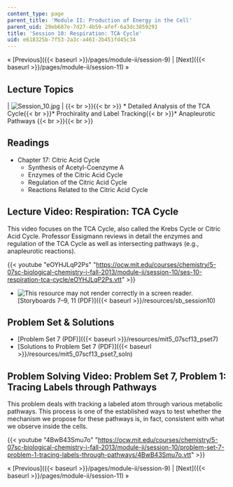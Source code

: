 ```yaml
---
content_type: page
parent_title: 'Module II: Production of Energy in the Cell'
parent_uid: 29eb687e-7d27-4b59-afef-6a3dc3859291
title: 'Session 10: Respiration: TCA Cycle'
uid: e618325b-7f53-2a3c-a461-2b451fd45c34
---
```


« [Previous]({{< baseurl >}}/pages/module-ii/session-9) | [Next]({{< baseurl >}}/pages/module-ii/session-11) »

Lecture Topics
--------------

| ![Session_10.jpg](BASEURL_PLACEHOLDER/resources/session_10) |  {{< br >}}{{< br >}} *   Detailed Analysis of the TCA Cycle{{< br >}}*   Prochirality and Label Tracking{{< br >}}*   Anapleurotic Pathways {{< br >}}{{< br >}}  

Readings
--------

*   Chapter 17: Citric Acid Cycle
    *   Synthesis of Acetyl-Coenzyme A
    *   Enzymes of the Citric Acid Cycle
    *   Regulation of the Citric Acid Cycle
    *   Reactions Related to the Citric Acid Cycle

Lecture Video: Respiration: TCA Cycle
-------------------------------------

This video focuses on the TCA Cycle, also called the Krebs Cycle or Citric Acid Cycle. Professor Essigmann reviews in detail the enzymes and regulation of the TCA Cycle as well as intersecting pathways (e.g., anapleurotic reactions).

{{< youtube "eOYHJLqP2Ps" "https://ocw.mit.edu/courses/chemistry/5-07sc-biological-chemistry-i-fall-2013/module-ii/session-10/ses-10-respiration-tca-cycle/eOYHJLqP2Ps.vtt" >}}

*   ![This resource may not render correctly in a screen reader.](/images/inacessible.gif)[Storyboards 7–9, 11 (PDF)]({{< baseurl >}}/resources/sb_session10)

Problem Set & Solutions
-----------------------

*   [Problem Set 7 (PDF)]({{< baseurl >}}/resources/mit5_07scf13_pset7)
*   [Solutions to Problem Set 7 (PDF)]({{< baseurl >}}/resources/mit5_07scf13_pset7_soln)

Problem Solving Video: Problem Set 7, Problem 1: Tracing Labels through Pathways
--------------------------------------------------------------------------------

This problem deals with tracking a labeled atom through various metabolic pathways. This process is one of the established ways to test whether the mechanism we propose for these pathways is, in fact, consistent with what we observe inside the cells.

{{< youtube "4BwB43Smu7o" "https://ocw.mit.edu/courses/chemistry/5-07sc-biological-chemistry-i-fall-2013/module-ii/session-10/problem-set-7-problem-1-tracing-labels-through-pathways/4BwB43Smu7o.vtt" >}}

« [Previous]({{< baseurl >}}/pages/module-ii/session-9) | [Next]({{< baseurl >}}/pages/module-ii/session-11) »